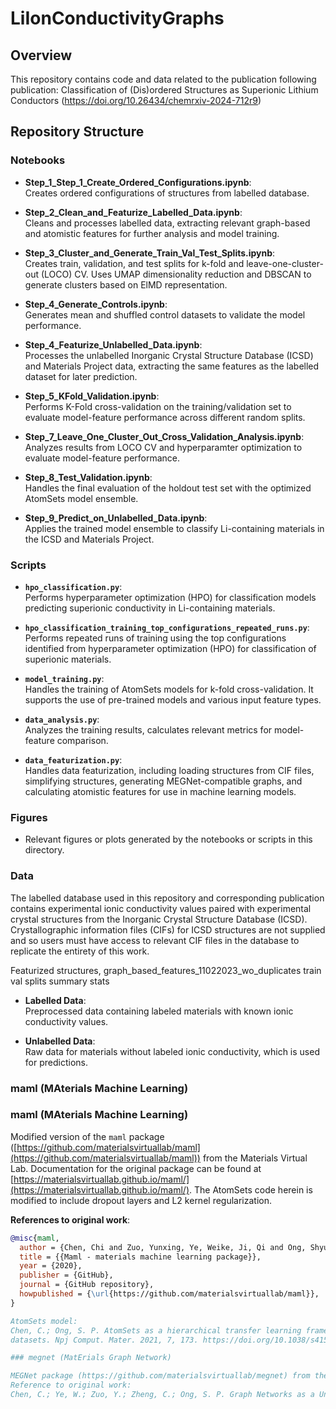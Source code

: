 # LiIonConductivityGraphs

## Overview
This repository contains code and data related to the publication following publication:
Classification of (Dis)ordered Structures as Superionic Lithium Conductors (https://doi.org/10.26434/chemrxiv-2024-712r9) 

## Repository Structure

### Notebooks

- **Step_1_Step_1_Create_Ordered_Configurations.ipynb**:  
  Creates ordered configurations of structures from labelled database. 

- **Step_2_Clean_and_Featurize_Labelled_Data.ipynb**:  
  Cleans and processes labelled data, extracting relevant graph-based and atomistic features for further analysis and model training. 
  
- **Step_3_Cluster_and_Generate_Train_Val_Test_Splits.ipynb**:  
  Creates train, validation, and test splits for k-fold and leave-one-cluster-out (LOCO) CV. Uses UMAP dimensionality reduction and DBSCAN to generate clusters based on ElMD representation. 
  
- **Step_4_Generate_Controls.ipynb**:  
  Generates mean and shuffled control datasets to validate the model performance.

- **Step_4_Featurize_Unlabelled_Data.ipynb**:  
  Processes the unlabelled Inorganic Crystal Structure Database (ICSD) and Materials Project data, extracting the same features as the labelled dataset for later prediction.

- **Step_5_KFold_Validation.ipynb**:  
  Performs K-Fold cross-validation on the training/validation set to evaluate model-feature performance across different random splits.

- **Step_7_Leave_One_Cluster_Out_Cross_Validation_Analysis.ipynb**:  
  Analyzes results from LOCO CV and hyperparamter optimization to evaluate model-feature performance.

- **Step_8_Test_Validation.ipynb**:  
  Handles the final evaluation of the holdout test set with the optimized AtomSets model ensemble.

- **Step_9_Predict_on_Unlabelled_Data.ipynb**:  
  Applies the trained model ensemble to classify Li-containing materials in the ICSD and Materials Project.

### Scripts

- **`hpo_classification.py`**:  
  Performs hyperparameter optimization (HPO) for classification models predicting superionic conductivity in Li-containing materials.

- **`hpo_classification_training_top_configurations_repeated_runs.py`**:  
  Performs repeated runs of training using the top configurations identified from hyperparameter optimization (HPO) for classification of superionic materials.

- **`model_training.py`**:  
  Handles the training of AtomSets models for k-fold cross-validation. It supports the use of pre-trained models and various input feature types.

- **`data_analysis.py`**:  
  Analyzes the training results, calculates relevant metrics for model-feature comparison.

- **`data_featurization.py`**:  
  Handles data featurization, including loading structures from CIF files, simplifying structures, generating MEGNet-compatible graphs, and calculating atomistic features for use in machine learning models.

### Figures

- Relevant figures or plots generated by the notebooks or scripts in this directory.

### Data
The labelled database used in this repository and corresponding publication contains experimental ionic conductivity values paired with experimental crystal structures from the Inorganic Crystal Structure Database (ICSD). Crystallographic information files (CIFs) for ICSD structures are not supplied and so users must have access to relevant CIF files in the database to replicate the entirety of this work.

Featurized structures, 
graph_based_features_11022023_wo_duplicates
train val splits
summary stats

- **Labelled Data**:  
  Preprocessed data containing labeled materials with known ionic conductivity values.

- **Unlabelled Data**:  
  Raw data for materials without labeled ionic conductivity, which is used for predictions.

### maml (MAterials Machine Learning)
 
### maml (MAterials Machine Learning)

Modified version of the `maml` package ([https://github.com/materialsvirtuallab/maml](https://github.com/materialsvirtuallab/maml)) from the Materials Virtual Lab. Documentation for the original package can be found at [https://materialsvirtuallab.github.io/maml/](https://materialsvirtuallab.github.io/maml/). The AtomSets code herein is modified to include dropout layers and L2 kernel regularization.

**References to original work**:
  ```bibtex
  @misc{maml,
    author = {Chen, Chi and Zuo, Yunxing, Ye, Weike, Ji, Qi and Ong, Shyue Ping},
    title = {{Maml - materials machine learning package}},
    year = {2020},
    publisher = {GitHub},
    journal = {GitHub repository},
    howpublished = {\url{https://github.com/materialsvirtuallab/maml}},
  }

AtomSets model:
Chen, C.; Ong, S. P. AtomSets as a hierarchical transfer learning framework for small and large materials
datasets. Npj Comput. Mater. 2021, 7, 173. https://doi.org/10.1038/s41524-021-00639-w

### megnet (MatErials Graph Network)
 
  MEGNet package (https://github.com/materialsvirtuallab/megnet) from the Materials Virtual Lab.
  Reference to original work:
  Chen, C.; Ye, W.; Zuo, Y.; Zheng, C.; Ong, S. P. Graph Networks as a Universal Machine Learning Framework for Molecules and Crystals. Chem. Mater. 2019, 31 (9), 3564–3572. https://doi.org/10.1021/acs.chemmater.9b01294.

  